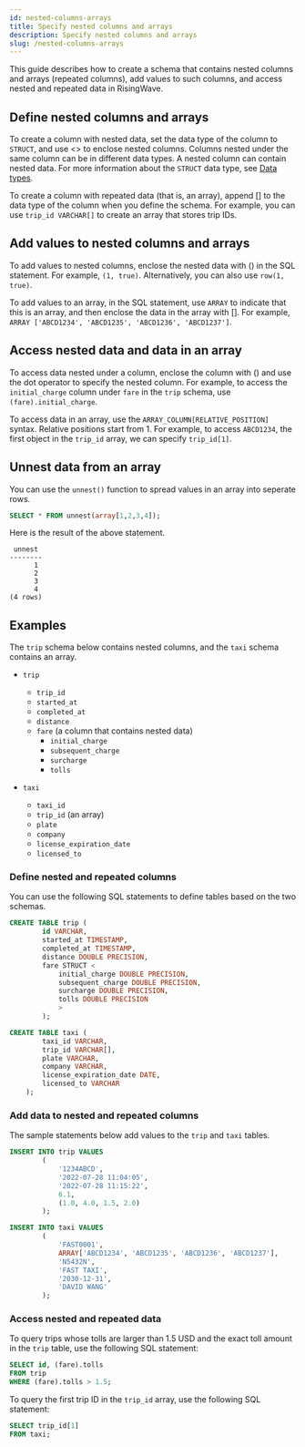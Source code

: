 ```yaml
---
id: nested-columns-arrays
title: Specify nested columns and arrays
description: Specify nested columns and arrays
slug: /nested-columns-arrays
---
```

This guide describes how to create a schema that contains nested columns and arrays (repeated columns), add values to such columns, and access nested and repeated data in RisingWave.

## Define nested columns and arrays

To create a column with nested data, set the data type of the column to `STRUCT`, and use &lt;&gt; to enclose nested columns. Columns nested under the same column can be in different data types. A nested column can contain nested data. For more information about the `STRUCT` data type, see [Data types](/sql/sql-data-types.md).


To create a column with repeated data (that is, an array), append \[\] to the data type of the column when you define the schema. For example, you can use `trip_id VARCHAR[]` to create an array that stores trip IDs.


## Add values to nested columns and arrays

To add values to nested columns, enclose the nested data with () in the SQL statement. For example, `(1, true)`. Alternatively, you can also use `row(1, true)`. 

To add values to an array, in the SQL statement, use `ARRAY` to indicate that this is an array, and then enclose the data in the array with \[\]. For example, `ARRAY ['ABCD1234', 'ABCD1235', 'ABCD1236', 'ABCD1237']`.


## Access nested data and data in an array

To access data nested under a column, enclose the column with () and use the dot operator to specify the nested column. For example, to access the `initial_charge` column under `fare` in the `trip` schema, use `(fare).initial_charge`.

To access data in an array, use the `ARRAY_COLUMN[RELATIVE_POSITION]` syntax. Relative positions start from 1. For example, to access `ABCD1234`, the first object in the `trip_id` array, we can specify `trip_id[1]`.

## Unnest data from an array

You can use the `unnest()` function to spread values in an array into seperate rows.

```sql
SELECT * FROM unnest(array[1,2,3,4]);
```
Here is the result of the above statement.
```
 unnest 
--------
      1
      2
      3
      4
(4 rows)
```

## Examples

The `trip` schema below contains nested columns, and the `taxi` schema contains an array.

- `trip`
    - `trip_id`
    - `started_at`
    - `completed_at`
    - `distance`
    - `fare` (a column that contains nested data)
        - `initial_charge`
        - `subsequent_charge`
        - `surcharge`
        - `tolls`


- `taxi`
    - `taxi_id`
    - `trip_id` (an array)
    - `plate`
    - `company`
    - `license_expiration_date`
    - `licensed_to`

### Define nested and repeated columns

You can use the following SQL statements to define tables based on the two schemas.

```sql
CREATE TABLE trip (
        id VARCHAR,
        started_at TIMESTAMP,
        completed_at TIMESTAMP,
        distance DOUBLE PRECISION,
        fare STRUCT <
            initial_charge DOUBLE PRECISION,
            subsequent_charge DOUBLE PRECISION,
            surcharge DOUBLE PRECISION,
            tolls DOUBLE PRECISION 
            > 
        );
```

```sql
CREATE TABLE taxi (
        taxi_id VARCHAR,
        trip_id VARCHAR[],
        plate VARCHAR,
        company VARCHAR,
        license_expiration_date DATE,
        licensed_to VARCHAR
    );
```

### Add data to nested and repeated columns

The sample statements below add values to the `trip` and `taxi` tables.

```sql
INSERT INTO trip VALUES 
        (
            '1234ABCD', 
            '2022-07-28 11:04:05', 
            '2022-07-28 11:15:22', 
            6.1, 
            (1.0, 4.0, 1.5, 2.0)
        );
```

```sql
INSERT INTO taxi VALUES
        (
            'FAST0001',
            ARRAY['ABCD1234', 'ABCD1235', 'ABCD1236', 'ABCD1237'],
            'N5432N', 
            'FAST TAXI', 
            '2030-12-31', 
            'DAVID WANG'
        );
```

### Access nested and repeated data

To query trips whose tolls are larger than 1.5 USD and the exact toll amount in the `trip` table, use the following SQL statement:

```sql
SELECT id, (fare).tolls 
FROM trip
WHERE (fare).tolls > 1.5; 
```

To query the first trip ID in the `trip_id` array, use the following SQL statement:

```sql
SELECT trip_id[1] 
FROM taxi;
```

